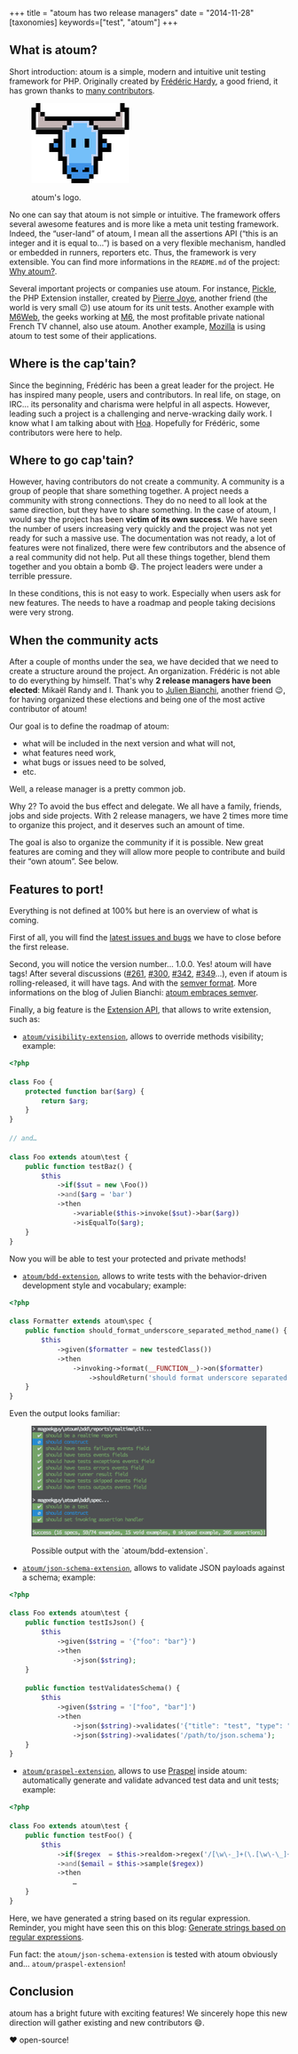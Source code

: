 +++
title = "atoum has two release managers"
date = "2014-11-28"
[taxonomies]
keywords=["test", "atoum"]
+++

## What is atoum?

Short introduction: atoum is a simple, modern and intuitive unit testing
framework for PHP. Originally created by [Frédéric
Hardy](http://blog.mageekbox.net/), a good friend, it has grown thanks
to [many
contributors](https://github.com/atoum/atoum/graphs/contributors).

<figure>

  ![atoum's logo](./atoum-logo.png)

  <figcaption>
  atoum's logo.
  </figcaption>

</figure>

No one can say that atoum is not simple or intuitive. The framework
offers several awesome features and is more like a meta unit testing
framework. Indeed, the “user-land” of atoum, I mean all the assertions
API (“this is an integer and it is equal to…”) is based on a very
flexible mechanism, handled or embedded in runners, reporters etc. Thus,
the framework is very extensible. You can find more informations in the
`README.md` of the project: [Why
atoum?](https://github.com/atoum/atoum#why-atoum).

Several important projects or companies use atoum. For instance,
[Pickle](https://github.com/FriendsOfPHP/pickle/), the PHP Extension
installer, created by [Pierre Joye](https://twitter.com/PierreJoye),
another friend (the world is very small 😉) use atoum for its unit
tests. Another example with [M6Web](https://github.com/M6Web), the geeks
working at [M6](https://en.wikipedia.org/wiki/M6_%28TV_channel%29), the
most profitable private national French TV channel, also use atoum.
Another example, [Mozilla](http://mozilla.org/) is using atoum to test
some of their applications.

## Where is the cap'tain?

Since the beginning, Frédéric has been a great leader for the project.
He has inspired many people, users and contributors. In real life, on
stage, on IRC… its personality and charisma were helpful in all aspects.
However, leading such a project is a challenging and nerve-wracking
daily work. I know what I am talking about with
[Hoa](http://hoa-project.net/). Hopefully for Frédéric, some
contributors were here to help.

## Where to go cap'tain?

However, having contributors do not create a community. A community is a
group of people that share something together. A project needs a
community with strong connections. They do no need to all look at the
same direction, but they have to share something. In the case of atoum,
I would say the project has been **victim of its own success**. We have
seen the number of users increasing very quickly and the project was not
yet ready for such a massive use. The documentation was not ready, a lot
of features were not finalized, there were few contributors and the
absence of a real community did not help. Put all these things together,
blend them together and you obtain a bomb 😄. The project leaders were
under a terrible pressure.

In these conditions, this is not easy to work. Especially when users ask
for new features. The needs to have a roadmap and people taking
decisions were very strong.

## When the community acts

After a couple of months under the sea, we have decided that we need to
create a structure around the project. An organization. Frédéric is not
able to do everything by himself. That's why **2 release managers have
been elected**: Mikaël Randy and I. Thank you to [Julien
Bianchi](http://jubianchi.fr/), another friend 😉, for having organized
these elections and being one of the most active contributor of atoum!

Our goal is to define the roadmap of atoum:

- what will be included in the next version and what will not,
- what features need work,
- what bugs or issues need to be solved,
- etc.

Well, a release manager is a pretty common job.

Why 2? To avoid the bus effect and delegate. We all have a family,
friends, jobs and side projects. With 2 release managers, we have
2 times more time to organize this project, and it deserves such an
amount of time.

The goal is also to organize the community if it is possible. New great
features are coming and they will allow more people to contribute and
build their “own atoum”. See below.

## Features to port!

Everything is not defined at 100% but here is an overview of what is
coming.

First of all, you will find the [latest issues and
bugs](https://github.com/atoum/atoum/milestones/1.0.0) we have to close
before the first release.

Second, you will notice the version number… 1.0.0. Yes! atoum will have
tags! After several discussions
([#261](https://github.com/atoum/atoum/issues/261),
[#300](https://github.com/atoum/atoum/issues/300),
[#342](https://github.com/atoum/atoum/issues/342),
[#349](https://github.com/atoum/atoum/issues/349)…), even if atoum is
rolling-released, it will have tags. And with the [semver
format](http://semver.org/). More informations on the blog of Julien
Bianchi: [atoum embraces semver](http://jubianchi.fr/atoum-release.htm).

Finally, a big feature is the [Extension
API](https://github.com/atoum/atoum/pull/330), that allows to write
extension, such as:

- [`atoum/visibility-extension`](https://github.com/atoum/visibility-extension),
  allows to override methods visibility; example:

```php
<?php

class Foo {
    protected function bar($arg) {
        return $arg;
    }
}

// and…

class Foo extends atoum\test {
    public function testBaz() {
        $this
            ->if($sut = new \Foo())
            ->and($arg = 'bar')
            ->then
                ->variable($this->invoke($sut)->bar($arg))
                ->isEqualTo($arg);
    }
}
```

Now you will be able to test your protected and private methods!

- [`atoum/bdd-extension`](https://github.com/atoum/bdd-extension),
  allows to write tests with the behavior-driven development style and
  vocabulary; example:

```php
<?php

class Formatter extends atoum\spec {
    public function should_format_underscore_separated_method_name() {
        $this
            ->given($formatter = new testedClass())
            ->then
                ->invoking->format(__FUNCTION__)->on($formatter)
                    ->shouldReturn('should format underscore separated method name');
    }
}
```

Even the output looks familiar:

<figure>

  ![Example of a terminal output](output.png)
  
  <figcaption>
  Possible output with the `atoum/bdd-extension`.
  </figcaption>

</figure>

- [`atoum/json-schema-extension`](https://github.com/atoum/json-schema-extension),
  allows to validate JSON payloads against a schema; example:

```php
<?php

class Foo extends atoum\test {
    public function testIsJson() {
        $this
            ->given($string = '{"foo": "bar"}')
            ->then
                ->json($string);
    }

    public function testValidatesSchema() {
        $this
            ->given($string = '["foo", "bar"]')
            ->then
                ->json($string)->validates('{"title": "test", "type": "array"}')
                ->json($string)->validates('/path/to/json.schema');
    }
}
```

- [`atoum/praspel-extension`](https://github.com/hoaproject/Contributions-Atoum-PraspelExtension),
  allows to use [Praspel](https://en.wikipedia.org/wiki/Praspel) inside
  atoum: automatically generate and validate advanced test data and unit
  tests; example:

```php
<?php

class Foo extends atoum\test {
    public function testFoo() {
        $this
            ->if($regex  = $this->realdom->regex('/[\w\-_]+(\.[\w\-\_]+)*@\w\.(net|org)/'))
            ->and($email = $this->sample($regex))
            ->then
                …
    }
}
```

Here, we have generated a string based on its regular expression.
Reminder, you might have seen this on this blog: [Generate strings based
on regular
expressions](@/articles/2014-09-30-generate-strings-based-on-regular-expressions/index.md).

Fun fact: the `atoum/json-schema-extension` is tested with atoum
obviously and… `atoum/praspel-extension`!

## Conclusion

atoum has a bright future with exciting features! We sincerely hope this
new direction will gather existing and new contributors 😄.

❤️ open-source!
